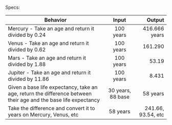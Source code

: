 
Specs:

| Behavior | Input | Output |
| ------------- |:-------------:| -----:|
| Mercury - Take an age and return it divided by 0.24 | 100 years | 416.666 years |
| Venus - Take an age and return it divided by 0.62 | 100 years | 161.290 |
| Mars - Take an age and return it divided by 1.88 | 100 years | 53.19 |
| Jupiter - Take an age and return it divided by 11.86 | 100 years | 8.431 |
| Given a base life expectancy, take an age, return the difference between their age and the base life expectancy | 30 years, 88 base | 58 years |
| Take the difference and convert it to years on Mercury, Venus, etc | 58 years | 241.66, 93.54, etc |
